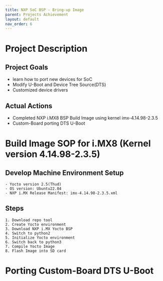 ```yaml
---
title: NXP SoC BSP - Bring-up Image
parent: Projects Achievement
layout: default
nav_order: 6
---
```


# Project Description
## Project Goals
- learn how to port new devices for SoC
- Modify U-Boot and Device Tree Source(DTS)
- Customized device drivers

## Actual Actions
- Completed NXP i.MX8 BSP Build Image using kernel imx-4.14.98-2.3.5
- Custom-Board porting DTS U-Boot

# Build Image SOP for i.MX8 (Kernel version 4.14.98-2.3.5)
## Develop Machine Environment Setup
    - Yocto version 2.5(Thud)
    - OS version: Ubuntu22.04
    - NXP i.MX Release Manifest: imx-4.14.98-2.3.5.xml

## Steps
    1. Download repo tool
    2. Create Yocto environment
    3. Download NXP i.MX Yocto BSP
    4. Switch to python2
    5. Initialize Yocto environment
    6. Switch back to python3
    7. Compile Yocto Image
    8. Flash Image into SD card


# Porting Custom-Board DTS U-Boot
